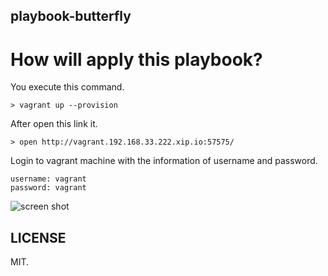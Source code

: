 playbook-butterfly
------------------

# How will apply this playbook?

You execute this command.

```
> vagrant up --provision
```

After open this link it.

```
> open http://vagrant.192.168.33.222.xip.io:57575/
```

Login to vagrant machine with the information of username and password.

```
username: vagrant
password: vagrant
```

![screen shot](https://f.cloud.github.com/assets/72997/2430356/0b2369ae-acd7-11e3-98a1-362c84d5e1c5.png)

LICENSE
-------

MIT.
